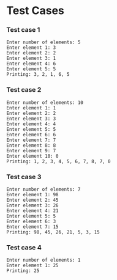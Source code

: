 # Test Cases

### Test case 1

    Enter number of elements: 5
    Enter element 1: 3
    Enter element 2: 2
    Enter element 3: 1
    Enter element 4: 6
    Enter element 5: 5
    Printing: 3, 2, 1, 6, 5 

### Test case 2

    Enter number of elements: 10
    Enter element 1: 1
    Enter element 2: 2
    Enter element 3: 3
    Enter element 4: 4
    Enter element 5: 5
    Enter element 6: 6
    Enter element 7: 7
    Enter element 8: 8
    Enter element 9: 7
    Enter element 10: 0
    Printing: 1, 2, 3, 4, 5, 6, 7, 8, 7, 0

### Test case 3

    Enter number of elements: 7
    Enter element 1: 98
    Enter element 2: 45
    Enter element 3: 26
    Enter element 4: 21
    Enter element 5: 5
    Enter element 6: 3
    Enter element 7: 15
    Printing: 98, 45, 26, 21, 5, 3, 15

### Test case 4

    Enter number of elements: 1
    Enter element 1: 25
    Printing: 25